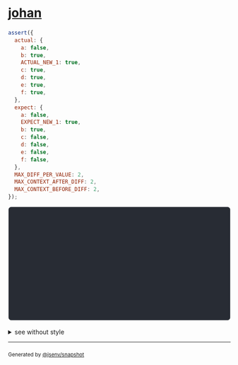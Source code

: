 # [johan](../../advanced.test.js#L5)

```js
assert({
  actual: {
    a: false,
    b: true,
    ACTUAL_NEW_1: true,
    c: true,
    d: true,
    e: true,
    f: true,
  },
  expect: {
    a: false,
    EXPECT_NEW_1: true,
    b: true,
    c: false,
    d: false,
    e: false,
    f: false,
  },
  MAX_DIFF_PER_VALUE: 2,
  MAX_CONTEXT_AFTER_DIFF: 2,
  MAX_CONTEXT_BEFORE_DIFF: 2,
});
```

![img](throw.svg)

<details>
  <summary>see without style</summary>

```console
AssertionError: actual and expect are different

actual: {
  a: false,
  b: true,
  ACTUAL_NEW_1: true,
  c: true,
  ↓ 3 props ↓
}
expect: {
  a: false,
  EXPECT_NEW_1: true,
  b: true,
  c: false,
  ↓ 3 props ↓
}
```

</details>


---

<sub>
  Generated by <a href="https://github.com/jsenv/core/tree/main/packages/tooling/snapshot">@jsenv/snapshot</a>
</sub>
